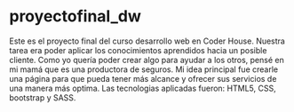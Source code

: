 # proyectofinal_dw
Este es el proyecto final del curso desarrollo web en Coder House. 
Nuestra tarea era poder aplicar los conocimientos aprendidos hacia un posible cliente. Como yo quería poder crear algo para ayudar a los otros, 
pensé en mi mamá que es una productora de seguros.
Mi idea principal fue crearle una página para que pueda tener más alcance y ofrecer sus servicios de una manera más optima.
Las tecnologias aplicadas fueron: HTML5, CSS, bootstrap y SASS.
